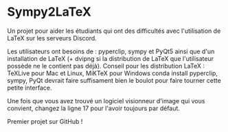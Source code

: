 # Sympy2LaTeX
Un projet pour aider les étudiants qui ont des difficultés avec l'utilisation de LaTeX sur les serveurs Discord.

Les utilisateurs ont besoins de : pyperclip, sympy et PyQt5 ainsi que d'un installation de LaTeX (+ dvipng si la distribution de LaTeX que l'utilisateur possède ne le contient pas déjà).
Conseil pour les distribution LaTeX : TeXLive pour Mac et Linux, MiKTeX pour Windows
conda install pyperclip, sympy, PyQt devrait faire suffisament bien le boulot pour faire tourner cette petite interface.

Une fois que vous avez trouvé un logiciel visionneur d'image qui vous convient, changez la ligne 17 pour l'avoir toujours par défaut.

Premier projet sur GitHub !
